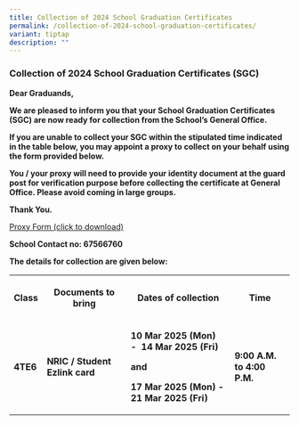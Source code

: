 ```yaml
---
title: Collection of 2024 School Graduation Certificates
permalink: /collection-of-2024-school-graduation-certificates/
variant: tiptap
description: ""
---
```

<h3><strong>Collection of 2024 School Graduation Certificates (SGC)</strong></h3>
<p><strong>Dear Graduands,</strong>
</p>
<p><strong>We are pleased to inform you that your School Graduation Certificates (SGC) are now ready for collection from the School’s General Office.</strong>
</p>
<p><strong>If you are unable to collect your SGC within the stipulated time indicated in the table below, you may appoint a proxy to collect on your behalf using the form provided below.&nbsp;&nbsp;&nbsp;&nbsp;</strong>
</p>
<p><strong>You / your proxy will need to provide your identity document at the guard post for verification purpose before collecting the certificate at General Office. Please avoid coming in large groups.</strong>
</p>
<p><strong>Thank You.</strong>
</p>
<p><a href="/files/PROXY_FORM___SGC_Collection.pdf" rel="noopener noreferrer nofollow" target="_blank">Proxy Form (click to download)</a>
</p>
<p><strong>School Contact no: 67566760</strong>
</p>
<p><strong>The details for collection are given below:</strong>
</p>
<p></p>
<table style="minWidth: 100px">
<colgroup>
<col>
<col>
<col>
<col>
</colgroup>
<tbody>
<tr>
<th rowspan="1" colspan="1">
<p>Class</p>
</th>
<th rowspan="1" colspan="1">
<p>Documents to bring</p>
</th>
<th rowspan="1" colspan="1">
<p>Dates of collection</p>
</th>
<th rowspan="1" colspan="1">
<p>Time</p>
</th>
</tr>
<tr>
<td rowspan="1" colspan="1">
<p><strong>4TE6</strong>
</p>
</td>
<td rowspan="1" colspan="1">
<p><strong>NRIC / Student Ezlink card</strong>
</p>
</td>
<td rowspan="1" colspan="1">
<p><strong>10 Mar 2025 (Mon)&nbsp; -&nbsp; 14 Mar 2025 (Fri)</strong>
</p>
<p><strong>and</strong>
</p>
<p><strong>17 Mar 2025 (Mon) - 21 Mar 2025 (Fri)</strong>
</p>
<p></p>
</td>
<td rowspan="1" colspan="1">
<p><strong>9:00 A.M. to 4:00 P.M.</strong>
</p>
</td>
</tr>
</tbody>
</table>
<p></p>